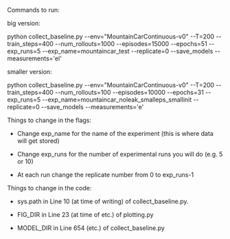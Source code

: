 Commands to run:

big version:

python collect_baseline.py --env="MountainCarContinuous-v0" --T=200 --train_steps=400 --num_rollouts=1000 --episodes=15000 --epochs=51 --exp_runs=5 --exp_name=mountaincar_test --replicate=0 --save_models --measurements='el'

smaller version:

python collect_baseline.py --env="MountainCarContinuous-v0" --T=200 --train_steps=400 --num_rollouts=100 --episodes=10000 --epochs=31 --exp_runs=5 --exp_name=mountaincar_noleak_smalleps_smallinit --replicate=0 --save_models --measurements='e' 

Things to change in the flags:

- Change exp_name for the name of the experiment (this is where data will get stored)

- Change exp_runs for the number of experimental runs you will do (e.g. 5 or 10)

- At each run change the replicate number from 0 to exp_runs-1

Things to change in the code:

- sys.path in Line 10 (at time of writing) of collect_baseline.py. 

- FIG_DIR in Line 23 (at time of etc.) of plotting.py

- MODEL_DIR in Line 654 (etc.) of collect_baseline.py 